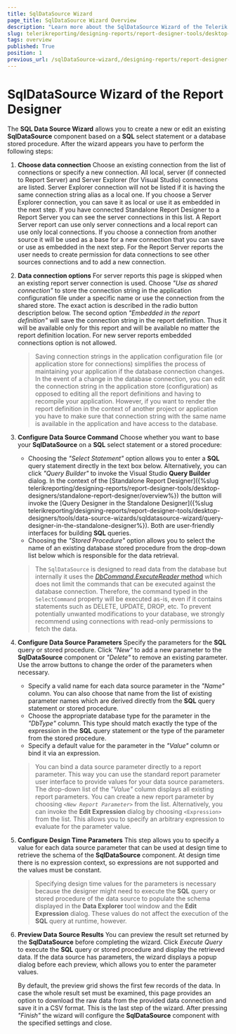 ```yaml
---
title: SqlDataSource Wizard
page_title: SqlDataSource Wizard Overview
description: "Learn more about the SqlDataSource Wizard of the Telerik Reporting Desktop Designers and how to configure the SqlDataSource properties with it."
slug: telerikreporting/designing-reports/report-designer-tools/desktop-designers/tools/data-source-wizards/sqldatasource-wizard/overview
tags: overview
published: True
position: 1
previous_url: /sqlDataSource-wizard,/designing-reports/report-designer-tools/desktop-designers/tools/data-source-wizards/sqldatasource-wizard/overview
---
```


# SqlDataSource Wizard of the Report Designer

The __SQL Data Source Wizard__ allows you to create a new or edit an existing __SqlDataSource__ component based on a __SQL__ select statement or a database stored procedure. After the wizard appears you have to perform the following steps:

1. __Choose data connection__ Choose an existing connection from the list of connections or specify a new connection. All local, server (if connected to Report Server) and Server Explorer (for Visual Studio) connections are listed. Server Explorer connection will not be listed if it is having the same connection string alias as a local one. If you choose a Server Explorer connection, you can save it as local or use it as embedded in the next step. If you have connected Standalone Report Designer to a Report Server you can see the server connections in this list. A Report Server report can use only server connections and a local report can use only local connections. If you choose a connection from another source it will be used as a base for a new connection that you can save or use as embedded in the next step. For the Report Server reports the user needs to create permission for data connections to see other sources connections and to add a new connection.
1. __Data connection options__ For server reports this page is skipped when an existing report server connection is used. Choose *"Use as shared connection"* to store the connection string in the application configuration file under a specific name or use the connection from the shared store. The exact action is described in the radio button description below. The second option *"Embedded in the report definition"* will save the connection string in the report definition. Thus it will be available only for this report and will be available no matter the report definition location. For new server reports embedded connections option is not allowed.

	> Saving connection strings in the application configuration file (or application store for connections) simplifies the process of maintaining your application if the database connection changes. In the event of a change in the database connection, you can edit the connection string in the application store (configuration) as opposed to editing all the report definitions and having to recompile your application. However, if you want to render the report definition in the context of another project or application you have to make sure that connection string with the same name is available in the application and have access to the database.

1. __Configure Data Source Command__ Choose whether you want to base your __SqlDataSource__ on a __SQL__ select statement or a stored procedure:

	+ Choosing the *"Select Statement"* option allows you to enter a __SQL__ query statement directly in the text box below. Alternatively, you can click *"Query Builder"* to invoke the Visual Studio __Query Builder__ dialog. In the context of the [Standalone Report Designer]({%slug telerikreporting/designing-reports/report-designer-tools/desktop-designers/standalone-report-designer/overview%}) the button will invoke the [Query Designer in the Standalone Designer]({%slug telerikreporting/designing-reports/report-designer-tools/desktop-designers/tools/data-source-wizards/sqldatasource-wizard/query-designer-in-the-standalone-designer%}). Both are user-friendly interfaces for building __SQL__ queries.
	+ Choosing the *"Stored Procedure"* option allows you to select the name of an existing database stored procedure from the drop-down list below which is responsible for the data retrieval.

	> The `SqlDataSource` is designed to read data from the database but internally it uses the [_DbCommand.ExecuteReader_ method](https://learn.microsoft.com/en-us/dotnet/api/system.data.common.dbcommand.executereader?view=net-8.0) which does not limit the commands that can be executed against the database connection. Therefore, the command typed in the `SelectCommand` property will be executed as-is, even if it contains statements such as DELETE, UPDATE, DROP, etc. To prevent potentially unwanted modifications to your database, we strongly recommend using connections with read-only permissions to fetch the data.

1. __Configure Data Source Parameters__ Specify the parameters for the __SQL__ query or stored procedure. Click *"New"* to add a new parameter to the __SqlDataSource__ component or *"Delete"* to remove an existing parameter. Use the arrow buttons to change the order of the parameters when necessary.

	+ Specify a valid name for each data source parameter in the *"Name"* column. You can also choose that name from the list of existing parameter names which are derived directly from the __SQL__ query statement or stored procedure.
	+ Choose the appropriate database type for the parameter in the *"DbType"* column. This type should match exactly the type of the expression in the __SQL__ query statement or the type of the parameter from the stored procedure.
	+ Specify a default value for the parameter in the *"Value"* column or bind it via an expression.

	> You can bind a data source parameter directly to a report parameter. This way you can use the standard report parameter user interface to provide values for your data source parameters. The drop-down list of the *"Value"* column displays all existing report parameters. You can create a new report parameter by choosing *```<New Report Parameter>```* from the list. Alternatively, you can invoke the __Edit Expression__ dialog by choosing `<Expression>` from the list. This allows you to specify an arbitrary expression to evaluate for the parameter value.

1. __Configure Design Time Parameters__ This step allows you to specify a value for each data source parameter that can be used at design time to retrieve the schema of the __SqlDataSource__ component. At design time there is no expression context, so expressions are not supported and the values must be constant.

	> Specifying design time values for the parameters is necessary because the designer might need to execute the __SQL__ query or stored procedure of the data source to populate the schema displayed in the __Data Explorer__ tool window and the __Edit Expression__ dialog. These values do not affect the execution of the __SQL__ query at runtime, however.

1. __Preview Data Source Results__ You can preview the result set returned by the __SqlDataSource__ before completing the wizard. Click *Execute Query* to execute the __SQL__ query or stored procedure and display the retrieved data. If the data source has parameters, the wizard displays a popup dialog before each preview, which allows you to enter the parameter values.

	By default, the preview grid shows the first few records of the data. In case the whole result set must be examined, this page provides an option to download the raw data from the provided data connection and save it in a  CSV format. This is the last step of the wizard. After pressing *"Finish"* the wizard will configure the __SqlDataSource__ component with the specified settings and close.
